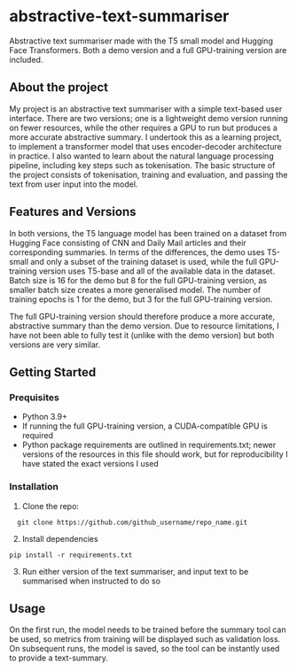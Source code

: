# abstractive-text-summariser
Abstractive text summariser made with the T5 small model and Hugging Face Transformers. Both a demo version and a full GPU-training version are included.

## About the project
My project is an abstractive text summariser with a simple text-based user interface. There are two versions; one is a lightweight demo version running on fewer resources, while the other requires a GPU to run but produces a more accurate abstractive summary. I undertook this as a learning project, to implement a transformer model that uses encoder-decoder architecture in practice. I also wanted to learn about the natural language processing pipeline, including key steps such as tokenisation. The basic structure of the project consists of tokenisation, training and evaluation, and passing the text from user input into the model.

## Features and Versions
In both versions, the T5 language model has been trained on a dataset from Hugging Face consisting of CNN and Daily Mail articles and their corresponding summaries. In terms of the differences, the demo uses T5-small and only a subset of the training dataset is used, while the full GPU-training version uses T5-base and all of the available data in the dataset. Batch size is 16 for the demo but 8 for the full GPU-training version, as smaller batch size creates a more generalised model. The number of training epochs is 1 for the demo, but 3 for the full GPU-training version.

The full GPU-training version should therefore produce a more accurate, abstractive summary than the demo version. Due to resource limitations, I have not been able to fully test it (unlike with the demo version) but both versions are very similar.

## Getting Started
### Prequisites
- Python 3.9+
- If running the full GPU-training version, a CUDA-compatible GPU is  required
- Python package requirements are outlined in requirements.txt; newer versions of the resources in this file should work, but for reproducibility I have stated the exact versions I used

### Installation
1. Clone the repo:
````
  git clone https://github.com/github_username/repo_name.git
````
2. Install dependencies
````
pip install -r requirements.txt
````
3. Run either version of the text summariser, and input text to be summarised when instructed to do so

## Usage
On the first run, the model needs to be trained before the summary tool can be used, so metrics from training will be displayed such as validation loss. On subsequent runs, the model is saved, so the tool can be instantly used to provide a text-summary.
